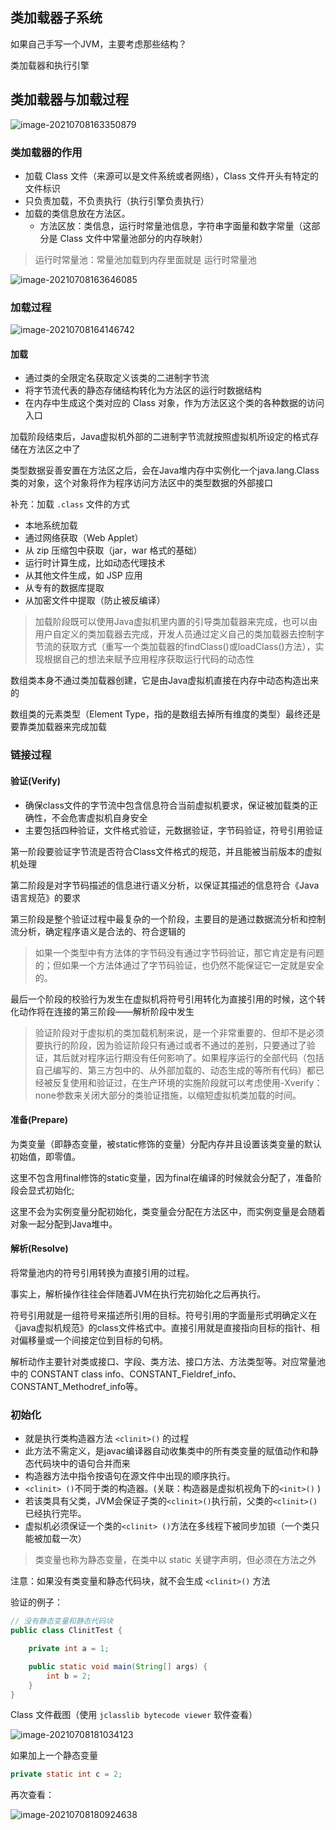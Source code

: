 ## 类加载器子系统

如果自己手写一个JVM，主要考虑那些结构？

类加载器和执行引擎

## 类加载器与加载过程



![image-20210708163350879](./images/image-20210708163350879.png)



### 类加载器的作用

- 加载 Class 文件（来源可以是文件系统或者网络），Class 文件开头有特定的文件标识
- 只负责加载，不负责执行（执行引擎负责执行）
- 加载的类信息放在方法区。
  - 方法区放：类信息，运行时常量池信息，字符串字面量和数字常量（这部分是 Class 文件中常量池部分的内存映射）

> 运行时常量池：常量池加载到内存里面就是 运行时常量池

![image-20210708163646085](./images/image-20210708163646085.png)

### 加载过程

![image-20210708164146742](./images/image-20210708164146742.png)



#### 加载

- 通过类的全限定名获取定义该类的二进制字节流
- 将字节流代表的静态存储结构转化为方法区的运行时数据结构
- 在内存中生成这个类对应的 Class 对象，作为方法区这个类的各种数据的访问入口



加载阶段结束后，Java虚拟机外部的二进制字节流就按照虚拟机所设定的格式存储在方法区之中了

类型数据妥善安置在方法区之后，会在Java堆内存中实例化一个java.lang.Class类的对象，这个对象将作为程序访问方法区中的类型数据的外部接口



补充：加载 `.class` 文件的方式

- 本地系统加载
- 通过网络获取（Web Applet）
- 从 zip 压缩包中获取（jar，war 格式的基础）
- 运行时计算生成，比如动态代理技术
- 从其他文件生成，如 JSP 应用
- 从专有的数据库提取
- 从加密文件中提取（防止被反编译）



> 加载阶段既可以使用Java虚拟机里内置的引导类加载器来完成，也可以由用户自定义的类加载器去完成，开发人员通过定义自己的类加载器去控制字节流的获取方式（重写一个类加载器的findClass()或loadClass()方法），实现根据自己的想法来赋予应用程序获取运行代码的动态性

数组类本身不通过类加载器创建，它是由Java虚拟机直接在内存中动态构造出来的

数组类的元素类型（Element Type，指的是数组去掉所有维度的类型）最终还是要靠类加载器来完成加载

### 链接过程

#### 验证(Verify)

- 确保class文件的字节流中包含信息符合当前虚拟机要求，保证被加载类的正确性，不会危害虚拟机自身安全
- 主要包括四种验证，文件格式验证，元数据验证，字节码验证，符号引用验证

第一阶段要验证字节流是否符合Class文件格式的规范，并且能被当前版本的虚拟机处理

第二阶段是对字节码描述的信息进行语义分析，以保证其描述的信息符合《Java语言规范》的要求

第三阶段是整个验证过程中最复杂的一个阶段，主要目的是通过数据流分析和控制流分析，确定程序语义是合法的、符合逻辑的

> 如果一个类型中有方法体的字节码没有通过字节码验证，那它肯定是有问题的；但如果一个方法体通过了字节码验证，也仍然不能保证它一定就是安全的。

最后一个阶段的校验行为发生在虚拟机将符号引用转化为直接引用的时候，这个转化动作将在连接的第三阶段——解析阶段中发生

> 验证阶段对于虚拟机的类加载机制来说，是一个非常重要的、但却不是必须要执行的阶段，因为验证阶段只有通过或者不通过的差别，只要通过了验证，其后就对程序运行期没有任何影响了。如果程序运行的全部代码（包括自己编写的、第三方包中的、从外部加载的、动态生成的等所有代码）都已经被反复使用和验证过，在生产环境的实施阶段就可以考虑使用-Xverify：none参数来关闭大部分的类验证措施，以缩短虚拟机类加载的时间。

#### 准备(Prepare) 

为类变量（即静态变量，被static修饰的变量）分配内存并且设置该类变量的默认初始值，即零值。

这里不包含用final修饰的static变量，因为final在编译的时候就会分配了，准备阶段会显式初始化;

这里不会为实例变量分配初始化，类变量会分配在方法区中，而实例变量是会随着对象一起分配到Java堆中。

#### 解析(Resolve) 

将常量池内的符号引用转换为直接引用的过程。

事实上，解析操作往往会伴随着JVM在执行完初始化之后再执行。

符号引用就是一组符号来描述所引用的目标。符号引用的字面量形式明确定义在《java虚拟机规范》的class文件格式中。直接引用就是直接指向目标的指针、相对偏移量或一个间接定位到目标的句柄。

解析动作主要针对类或接口、字段、类方法、接口方法、方法类型等。对应常量池中的 CONSTANT class info、CONSTANT_Fieldref_info、CONSTANT_Methodref_info等。

### 初始化

- 就是执行类构造器方法 `<clinit>()` 的过程
- 此方法不需定义，是javac编译器自动收集类中的所有类变量的赋值动作和静态代码块中的语句合并而来
- 构造器方法中指令按语句在源文件中出现的顺序执行。
- `<clinit> ()`不同于类的构造器。(关联：构造器是虚拟机视角下的`<init>()` )
- 若该类具有父类，JVM会保证子类的`<clinit>()`执行前，父类的`<clinit>()`已经执行完毕。
- 虚拟机必须保证一个类的`<clinit> ()`方法在多线程下被同步加锁（一个类只能被加载一次）

> 类变量也称为静态变量，在类中以 static 关键字声明，但必须在方法之外



注意：如果没有类变量和静态代码块，就不会生成 `<clinit>()` 方法

验证的例子：

```java
// 没有静态变量和静态代码块
public class ClinitTest {

    private int a = 1;

    public static void main(String[] args) {
        int b = 2;
    }
}
```

Class 文件截图（使用 `jclasslib bytecode viewer` 软件查看）

![image-20210708181034123](./images/image-20210708181034123.png)



如果加上一个静态变量

```java
private static int c = 2;
```

再次查看：

![image-20210708180924638](./images/image-20210708180924638.png)

